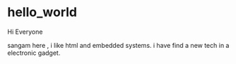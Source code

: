 # hello_world

Hi Everyone

sangam here , i like html and embedded systems.
i have find a new tech in a electronic gadget.
